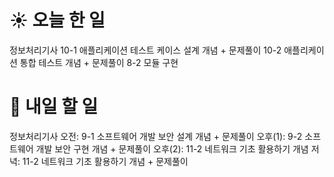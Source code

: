 # ☀️ 오늘 한 일
정보처리기사 
10-1 애플리케이션 테스트 케이스 설계 개념 + 문제풀이
10-2 애플리케이션 통합 테스트 개념 + 문제풀이
8-2 모듈 구현
# 🚩 내일 할 일
정보처리기사 
오전: 9-1 소프트웨어 개발 보안 설계 개념 + 문제풀이
오후(1): 9-2 소프트웨어 개발 보안 구현 개념 + 문제풀이
오후(2): 11-2 네트워크 기초 활용하기 개념
저녁: 11-2 네트워크 기초 활용하기 개념 + 문제풀이 
